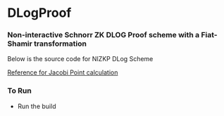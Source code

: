 # DLogProof

###  Non-interactive Schnorr ZK DLOG Proof scheme with a Fiat-Shamir transformation

Below is the source code for NIZKP DLog Scheme

[Reference for Jacobi Point calculation]([https://docs.chain.link/docs/get-a-random-number](https://github.com/hanabi1224/Programming-Language-Benchmarks/blob/c70b897767867d7247a94fc3ac7b1e7fa75b0f50/bench/algorithm/secp256k1/1.rs)/)

### To Run

- Run the build
```cargo run
```
